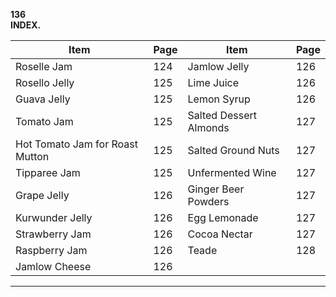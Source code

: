
**136**  
**INDEX.**

| **Item** | **Page** | **Item** | **Page** |
| --- | --- | --- | --- |
| Roselle Jam | 124 | Jamlow Jelly | 126 |
| Rosello Jelly | 125 | Lime Juice | 126 |
| Guava Jelly | 125 | Lemon Syrup | 126 |
| Tomato Jam | 125 | Salted Dessert Almonds | 127 |
| Hot Tomato Jam for Roast Mutton | 125 | Salted Ground Nuts | 127 |
| Tipparee Jam | 125 | Unfermented Wine | 127 |
| Grape Jelly | 126 | Ginger Beer Powders | 127 |
| Kurwunder Jelly | 126 | Egg Lemonade | 127 |
| Strawberry Jam | 126 | Cocoa Nectar | 127 |
| Raspberry Jam | 126 | Teade | 128 |
| Jamlow Cheese | 126 | | |

---
